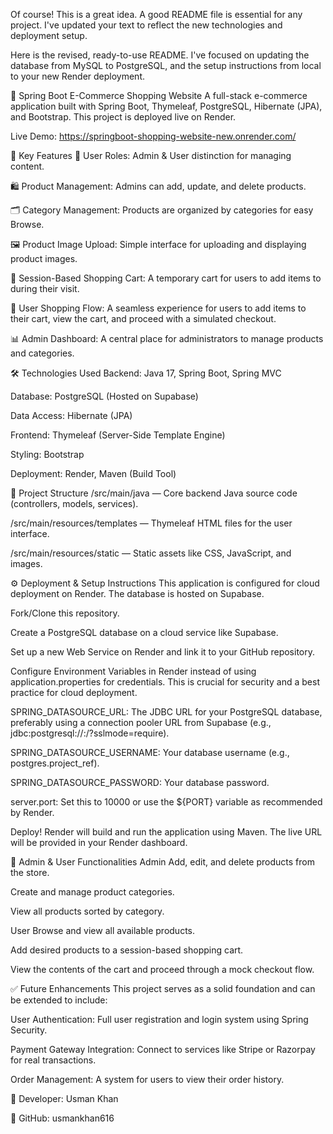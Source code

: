 Of course! This is a great idea. A good README file is essential for any project. I've updated your text to reflect the new technologies and deployment setup.

Here is the revised, ready-to-use README. I've focused on updating the database from MySQL to PostgreSQL, and the setup instructions from local to your new Render deployment.

🛒 Spring Boot E-Commerce Shopping Website
A full-stack e-commerce application built with Spring Boot, Thymeleaf, PostgreSQL, Hibernate (JPA), and Bootstrap. This project is deployed live on Render.

Live Demo: https://springboot-shopping-website-new.onrender.com/

🚀 Key Features
🔐 User Roles: Admin & User distinction for managing content.

🛍️ Product Management: Admins can add, update, and delete products.

🗂️ Category Management: Products are organized by categories for easy Browse.

🖼️ Product Image Upload: Simple interface for uploading and displaying product images.

🛒 Session-Based Shopping Cart: A temporary cart for users to add items to during their visit.

👤 User Shopping Flow: A seamless experience for users to add items to their cart, view the cart, and proceed with a simulated checkout.

📊 Admin Dashboard: A central place for administrators to manage products and categories.

🛠️ Technologies Used
Backend: Java 17, Spring Boot, Spring MVC

Database: PostgreSQL (Hosted on Supabase)

Data Access: Hibernate (JPA)

Frontend: Thymeleaf (Server-Side Template Engine)

Styling: Bootstrap

Deployment: Render, Maven (Build Tool)

📁 Project Structure
/src/main/java — Core backend Java source code (controllers, models, services).

/src/main/resources/templates — Thymeleaf HTML files for the user interface.

/src/main/resources/static — Static assets like CSS, JavaScript, and images.

⚙️ Deployment & Setup Instructions
This application is configured for cloud deployment on Render. The database is hosted on Supabase.

Fork/Clone this repository.

Create a PostgreSQL database on a cloud service like Supabase.

Set up a new Web Service on Render and link it to your GitHub repository.

Configure Environment Variables in Render instead of using application.properties for credentials. This is crucial for security and a best practice for cloud deployment.

SPRING_DATASOURCE_URL: The JDBC URL for your PostgreSQL database, preferably using a connection pooler URL from Supabase (e.g., jdbc:postgresql://<host>:<port>/<db>?sslmode=require).

SPRING_DATASOURCE_USERNAME: Your database username (e.g., postgres.project_ref).

SPRING_DATASOURCE_PASSWORD: Your database password.

server.port: Set this to 10000 or use the ${PORT} variable as recommended by Render.

Deploy! Render will build and run the application using Maven. The live URL will be provided in your Render dashboard.

💼 Admin & User Functionalities
Admin
Add, edit, and delete products from the store.

Create and manage product categories.

View all products sorted by category.

User
Browse and view all available products.

Add desired products to a session-based shopping cart.

View the contents of the cart and proceed through a mock checkout flow.

✅ Future Enhancements
This project serves as a solid foundation and can be extended to include:

User Authentication: Full user registration and login system using Spring Security.

Payment Gateway Integration: Connect to services like Stripe or Razorpay for real transactions.

Order Management: A system for users to view their order history.

📌 Developer: Usman Khan


📌 GitHub: usmankhan616
